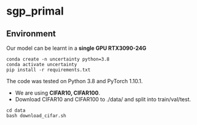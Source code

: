 # sgp_primal

## Environment
Our model can be learnt in a **single GPU RTX3090-24G** 

```
conda create -n uncertainty python=3.8
conda activate uncertainty
pip install -r requirements.txt
```

The code was tested on Python 3.8 and PyTorch 1.10.1.

* We are using **CIFAR10, CIFAR100**. 
* Download CIFAR10 and CIFAR100 to ./data/ and split into train/val/test.
```
cd data
bash download_cifar.sh
```
